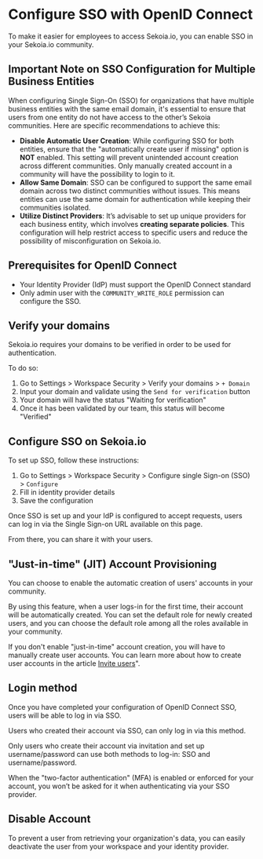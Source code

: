 # Configure SSO with OpenID Connect

To make it easier for employees to access Sekoia.io, you can enable SSO in your Sekoia.io community.

## Important Note on SSO Configuration for Multiple Business Entities

When configuring Single Sign-On (SSO) for organizations that have multiple business entities with the same email domain, it's essential to ensure that users from one entity do not have access to the other’s Sekoia communities. Here are specific recommendations to achieve this:

- **Disable Automatic User Creation**: While configuring SSO for both entities, ensure that the "automatically create user if missing" option is **NOT** enabled. This setting will prevent unintended account creation across different communities. Only manually created account in a community will have the possibility to login to it.
- **Allow Same Domain**: SSO can be configured to support the same email domain across two distinct communities without issues. This means entities can use the same domain for authentication while keeping their communities isolated.
- **Utilize Distinct Providers**: It’s advisable to set up unique providers for each business entity, which involves **creating separate policies**. This configuration will help restrict access to specific users and reduce the possibility of misconfiguration on Sekoia.io.

## Prerequisites for OpenID Connect

- Your Identity Provider (IdP) must support the OpenID Connect standard
- Only admin user with the `COMMUNITY_WRITE_ROLE` permission can configure the SSO.

## Verify your domains

Sekoia.io requires your domains to be verified in order to be used for authentication.

To do so:

1. Go to Settings > Workspace Security > Verify your domains > `+ Domain`
2. Input your domain and validate using the `Send for verification` button
3. Your domain will have the status "Waiting for verification"
4. Once it has been validated by our team, this status will become "Verified"


## Configure SSO on Sekoia.io

To set up SSO, follow these instructions:

1. Go to Settings > Workspace Security > Configure single Sign-on (SSO) > `Configure`
2. Fill in identity provider details
3. Save the configuration

Once SSO is set up and your IdP is configured to accept requests, users can log in via the Single Sign-on URL available on this page.

From there, you can share it with your users.


## "Just-in-time" (JIT) Account Provisioning

You can choose to enable the automatic creation of users' accounts in your community.

By using this feature, when a user logs-in for the first time, their account will be automatically created. You can set the default role for newly created users, and you can choose the default role among all the roles available in your community.

If you don't enable "just-in-time" account creation, you will have to manually create user accounts. You can learn more about how to create user accounts in the article [Invite users](/getting_started/invite_users.md)".


## Login method

Once you have completed your configuration of OpenID Connect SSO, users will be able to log in via SSO.

Users who created their account via SSO, can only log in via this method.

Only users who create their account via invitation and set up username/password can use both methods to log-in: SSO and username/password.

When the "two-factor authentication" (MFA) is enabled or enforced for your account, you won’t be asked for it when authenticating via your SSO provider.


## Disable Account

To prevent a user from retrieving your organization's data, you can easily deactivate the user from your workspace and your identity provider.
